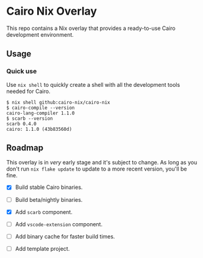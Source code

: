 # Cairo Nix Overlay

This repo contains a Nix overlay that provides a ready-to-use Cairo development
environment.

## Usage

### Quick use

Use `nix shell` to quickly create a shell with all the
development tools needed for Cairo.

```
$ nix shell github:cairo-nix/cairo-nix
$ cairo-compile --version
cairo-lang-compiler 1.1.0
$ scarb --version
scarb 0.4.0
cairo: 1.1.0 (43b83560d)
```

## Roadmap

This overlay is in _very_ early stage and it's subject
to change.
As long as you don't run `nix flake update` to update
to a more recent version, you'll be fine.

 - [x] Build stable Cairo binaries.
 - [ ] Build beta/nightly binaries.
 - [x] Add `scarb` component.
 - [ ] Add `vscode-extension` component.
 - [ ] Add binary cache for faster build times.
 - [ ] Add template project.

